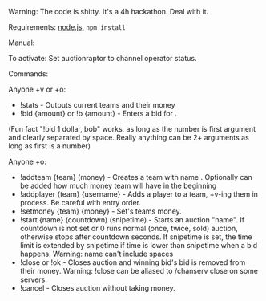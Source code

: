 Warning: The code is shitty. It's a 4h hackathon. Deal with it.

Requirements: [node.js](http://nodejs.org/), `npm install`

Manual:

To activate: Set auctionraptor to channel operator status.

Commands:

Anyone +v or +o:

* !stats - Outputs current teams and their money
* !bid {amount}  or  !b {amount} - Enters a bid for <amount>.

(Fun fact "!bid 1 dollar, bob" works, as long as the number is first argument and clearly separated by space. Really anything can be 2+ arguments as long as first is a number)

Anyone +o:

* !addteam {team} (money) - Creates a team with name <team>. Optionally can be added how much money team will have in the beginning
* !addplayer {team} {username} - Adds a player to a team, +v-ing them in process. Be careful with entry order.
* !setmoney {team} {money} - Set's teams money.
* !start {name} (countdown) (snipetime) - Starts an auction "name". If countdown is not set or 0 runs normal (once, twice, sold) auction, otherwise stops after countdown seconds. If snipetime is set, the time limit is extended by snipetime if time is lower than snipetime when a bid happens. Warning: name can't include spaces
* !close  or  !ok - Closes auction and winning bid's bid is removed from their money. Warning: !close can be aliased to /chanserv close on some servers.
* !cancel - Closes auction without taking money.
